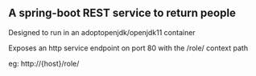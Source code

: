 ## A spring-boot REST service to return people

Designed to run in an adoptopenjdk/openjdk11 container

Exposes an http service endpoint on port 80 with the /role/ context path

eg: http://{host}/role/
